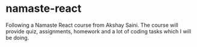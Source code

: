 # namaste-react
Following a Namaste React course from Akshay Saini. The course will provide quiz, assignments, homework and a lot of coding tasks which I will be doing. 
